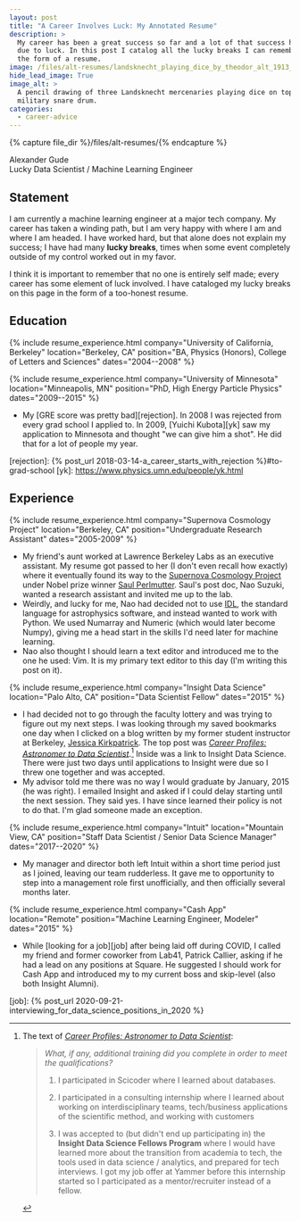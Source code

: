 ```yaml
---
layout: post
title: "A Career Involves Luck: My Annotated Resume"
description: >
  My career has been a great success so far and a lot of that success has been
  due to luck. In this post I catalog all the lucky breaks I can remember in
  the form of a resume.
image: /files/alt-resumes/landsknecht_playing_dice_by_theodor_alt_1913_sg468z.jpg
hide_lead_image: True
image_alt: >
  A pencil drawing of three Landsknecht mercenaries playing dice on top of a
  military snare drum.
categories:
  - career-advice
---
```


{% capture file_dir %}/files/alt-resumes/{% endcapture %}

<div class="resume" markdown="1">

<div class="fake-h1">Alexander Gude</div>

<div class="subtitle">Lucky Data Scientist / Machine Learning Engineer</div>

## Statement

I am currently a machine learning engineer at a major tech company. My career
has taken a winding path, but I am very happy with where I am and where I am
headed. I have worked hard, but that alone does not explain my success; I have
had many **lucky breaks**, times when some event completely outside of my
control worked out in my favor.

I think it is important to remember that no one is entirely self made; every
career has some element of luck involved. I have cataloged my lucky breaks on
this page in the form of a too-honest resume.

## Education

{% include resume_experience.html
  company="University of California, Berkeley"
  location="Berkeley, CA"
  position="BA, Physics (Honors), College of Letters and Sciences"
  dates="2004--2008"
%}

{% include resume_experience.html
  company="University of Minnesota"
  location="Minneapolis, MN"
  position="PhD, High Energy Particle Physics"
  dates="2009--2015"
%}

- My [GRE score was pretty bad][rejection]. In 2008 I was rejected from every
  grad school I applied to. In 2009, [Yuichi Kubota][yk] saw my application to
  Minnesota and thought "we can give him a shot". He did that for a lot of
  people my year.

[rejection]: {% post_url 2018-03-14-a_career_starts_with_rejection %}#to-grad-school
[yk]: https://www.physics.umn.edu/people/yk.html

## Experience

{% include resume_experience.html
  company="Supernova Cosmology Project"
  location="Berkeley, CA"
  position="Undergraduate Research Assistant"
  dates="2005-2009"
%}

- My friend's aunt worked at Lawrence Berkeley Labs as an executive assistant.
  My resume got passed to her (I don't even recall how exactly) where it
  eventually found its way to the [Supernova Cosmology Project][scp] under
  Nobel prize winner [Saul Perlmutter][saul]. Saul's post doc, Nao Suzuki,
  wanted a research assistant and invited me up to the lab.
- Weirdly, and lucky for me, Nao had decided not to use [IDL][idl_is_bad], the
  standard language for astrophysics software, and instead wanted to work with
  Python. We used Numarray and Numeric (which would later become Numpy),
  giving me a head start in the skills I'd need later for machine learning.
- Nao also thought I should learn a text editor and introduced me to the one
  he used: Vim. It is my primary text editor to this day (I'm writing this
  post on it).

[scp]: https://en.wikipedia.org/wiki/Supernova_Cosmology_Project
[saul]: https://en.wikipedia.org/wiki/Saul_Perlmutter
[idl_is_bad]: https://en.wikipedia.org/wiki/IDL_(programming_language)

{% include resume_experience.html
  company="Insight Data Science"
  location="Palo Alto, CA"
  position="Data Scientist Fellow"
  dates="2015"
%}

- I had decided not to go through the faculty lottery and was trying to figure
  out my next steps. I was looking through my saved bookmarks one day when I
  clicked on a blog written by my former student instructor at Berkeley,
  [Jessica Kirkpatrick][jessica]. The top post was [_Career Profiles:
  Astronomer to Data Scientist_][jess_post].[^jk_post] Inside was a link to
  Insight Data Science. There were just two days until applications to Insight
  were due so I threw one together and was accepted.
- My advisor told me there was no way I would graduate by January, 2015 (he
  was right). I emailed Insight and asked if I could delay starting until the
  next session. They said yes. I have since learned their policy is not to do
  that. I'm glad someone made an exception.

[jessica]: https://twitter.com/berkeleyjess
[jess_post]: https://berkeleyjess.blogspot.com/2014/07/career-profiles-astronomer-to-data.html

[^jk_post]: The text of [_Career Profiles: Astronomer to Data Scientist_][jess_post]:

    > _What, if any, additional training did you complete in order to meet the
    > qualifications?_
    >
    > 1) I participated in Scicoder where I learned about databases. 
    > 
    > 2) I participated in a consulting internship where I learned about
    > working on interdisciplinary teams, tech/business applications of the
    > scientific method, and working with customers 
    > 
    > 3) I was accepted to (but didn't end up participating in) the **Insight
    > Data Science Fellows Program** where I would have learned more about the
    > transition from academia to tech, the tools used in data science /
    > analytics, and prepared for tech interviews. I got my job offer at
    > Yammer before this internship started so I participated as a
    > mentor/recruiter instead of a fellow.
    
{% include resume_experience.html
  company="Intuit"
  location="Mountain View, CA"
  position="Staff Data Scientist / Senior Data Science Manager"
  dates="2017--2020"
%}

- My manager and director both left Intuit within a short time period just as
  I joined, leaving our team rudderless. It gave me to opportunity to step
  into a management role first unofficially, and then officially several
  months later.

{% include resume_experience.html
  company="Cash App"
  location="Remote"
  position="Machine Learning Engineer, Modeler"
  dates="2015"
%}

- While [looking for a job][job] after being laid off during COVID, I called
  my friend and former coworker from Lab41, Patrick Callier, asking if he had
  a lead on any positions at Square. He suggested I should work for Cash App
  and introduced my to my current boss and skip-level (also both Insight
  Alumni). 


[job]: {% post_url 2020-09-21-interviewing_for_data_science_positions_in_2020 %}

</div>
